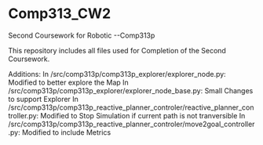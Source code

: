 # Comp313_CW2
Second Coursework for Robotic --Comp313p

This repository includes all files used for Completion of the Second Coursework.

Additions:
In /src/comp313p/comp313p_explorer/explorer_node.py: Modified to better explore the Map
In /src/comp313p/comp313p_explorer/explorer_node_base.py: Small Changes to support Explorer
In /src/comp313p/comp313p_reactive_planner_controler/reactive_planner_controller.py: Modified to Stop Simulation if current path is not tranversible
In /src/comp313p/comp313p_reactive_planner_controler/move2goal_controller.py: Modified to include Metrics 

